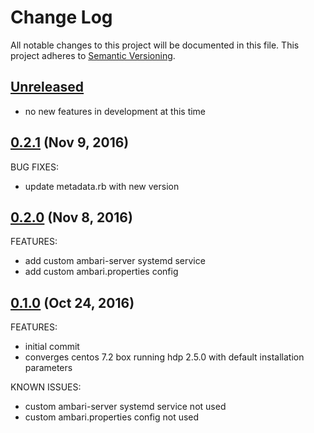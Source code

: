 # Change Log
All notable changes to this project will be documented in this file.
This project adheres to [Semantic Versioning](http://semver.org/).

## [Unreleased](unreleased)

- no new features in development at this time

## [0.2.1](https://github.com/audio4ears/hdp-chef/compare/v0.2.1...v0.2.0) (Nov 9, 2016)

BUG FIXES:

- update metadata.rb with new version

## [0.2.0](https://github.com/audio4ears/hdp-chef/compare/v0.2.0...v0.1.0) (Nov 8, 2016)

FEATURES:

- add custom ambari-server systemd service
- add custom ambari.properties config

## [0.1.0](https://github.com/audio4ears/hdp-chef/compare/v0.1.0...v0.1.0) (Oct 24, 2016)

FEATURES:

- initial commit
- converges centos 7.2 box running hdp 2.5.0 with default installation parameters

KNOWN ISSUES:

- custom ambari-server systemd service not used
- custom ambari.properties config not used

